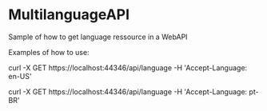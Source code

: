 # MultilanguageAPI
Sample of how to get language ressource in a WebAPI


Examples of how to use:


curl -X GET https://localhost:44346/api/language -H 'Accept-Language: en-US'

curl -X GET https://localhost:44346/api/language -H 'Accept-Language: pt-BR'
